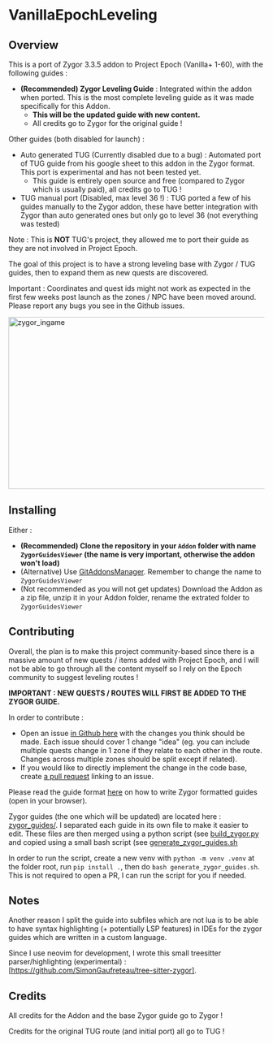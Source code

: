 # VanillaEpochLeveling

## Overview

This is a port of Zygor 3.3.5 addon to Project Epoch (Vanilla+ 1-60), with the following guides :

- **(Recommended) Zygor Leveling Guide** : Integrated within the addon when ported. This is the most complete leveling guide as it was made specifically for this Addon.
  - **This will be the updated guide with new content.**
  - All credits go to Zygor for the original guide !

Other guides (both disabled for launch) :

- Auto generated TUG (Currently disabled due to a bug) : Automated port of TUG guide from his google sheet to this addon in the Zygor format. This port is experimental and has not been tested yet.
  - This guide is entirely open source and free (compared to Zygor which is usually paid), all credits go to TUG !
- TUG manual port (Disabled, max level 36 !) : TUG ported a few of his guides manually to the Zygor addon, these have better integration with Zygor than auto generated ones but only go to level 36 (not everything was tested)

Note : This is **NOT** TUG's project, they allowed me to port their guide as they are not involved in Project Epoch.

The goal of this project is to have a strong leveling base with Zygor / TUG guides, then to expand them as new quests are discovered.

Important : Coordinates and quest ids might not work as expected in the first few weeks post launch as the zones / NPC have been moved around. Please report any bugs you see in the Github issues.

<img width="653" height="339" alt="zygor_ingame" src="https://github.com/user-attachments/assets/ec84af4d-14ce-4005-aa5f-512bdc38456b" />

## Installing

Either :

- **(Recommended) Clone the repository in your `Addon` folder with name `ZygorGuidesViewer` (the name is very important, otherwise the addon won't load)**
- (Alternative) Use [GitAddonsManager](https://woblight.gitlab.io/overview/gitaddonsmanager/). Remember to change the name to `ZygorGuidesViewer`
- (Not recommended as you will not get updates) Download the Addon as a zip file, unzip it in your Addon folder, rename the extrated folder to `ZygorGuidesViewer`

## Contributing

Overall, the plan is to make this project community-based since there is a massive amount of new quests / items added with Project Epoch,
and I will not be able to go through all the content myself so I rely on the Epoch community to suggest leveling routes !

**IMPORTANT : NEW QUESTS / ROUTES WILL FIRST BE ADDED TO THE ZYGOR GUIDE.**

In order to contribute :

- Open an issue [in Github here](https://github.com/SimonGaufreteau/VanillaEpochLeveling/issues) with the changes you think should be made. Each issue should cover 1 change "idea"
  (eg. you can include multiple quests change in 1 zone if they relate to each other in the route. Changes across multiple zones should be split except if related).
- If you would like to directly implement the change in the code base, create [a pull request](https://github.com/SimonGaufreteau/VanillaEpochLeveling/pulls) linking to an issue.

Please read the guide format [here](./guide_format.html) on how to write Zygor formatted guides (open in your browser).

Zygor guides (the one which will be updated) are located here : [zygor_guides/](./src/epoch/zygor_guides).
I separated each guide in its own file to make it easier to edit.
These files are then merged using a python script (see [build_zygor.py](./src/epoch/build_zygor.py) and copied using a small bash script (see [generate_zygor_guides.sh](./generate_zygor_guides.sh)

In order to run the script, create a new venv with `python -m venv .venv` at the folder root, run `pip install .`, then do `bash generate_zygor_guides.sh`.
This is not required to open a PR, I can run the script for you if needed.

## Notes

Another reason I split the guide into subfiles which are not lua is to be able to have syntax highlighting (+ potentially LSP features) in IDEs for the zygor guides which are written in a custom language.

Since I use neovim for development, I wrote this small treesitter parser/highlighting (experimental) : [https://github.com/SimonGaufreteau/tree-sitter-zygor].

## Credits

All credits for the Addon and the base Zygor guide go to Zygor !

Credits for the original TUG route (and initial port) all go to TUG !
